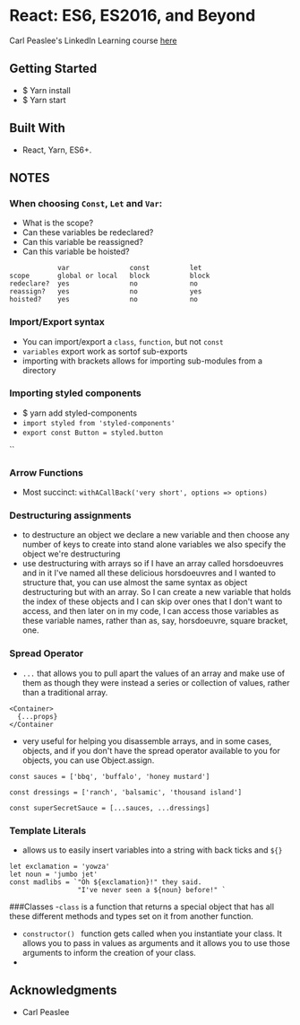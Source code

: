 # React: ES6, ES2016, and Beyond
Carl Peaslee's LinkedIn Learning course [here](https://www.linkedin.com/learning/react-es6-es2016-and-beyond/welcome)

## Getting Started
- $ Yarn install
- $ Yarn start

## Built With
- React, Yarn, ES6+.

## NOTES
### When choosing `Const`, `Let` and `Var`:
- What is the scope?
- Can these variables be redeclared?
- Can this variable be reassigned?
- Can this variable be hoisted?
```
            var               const          let
scope       global or local   block          block
redeclare?  yes               no             no
reassign?   yes               no             yes
hoisted?    yes               no             no
```
### Import/Export syntax
- You can import/export a `class`, `function`, but not `const`
- `variables` export work as sortof sub-exports
- importing with brackets allows for importing sub-modules from a directory

### Importing styled components
- $ yarn add styled-components
- `import styled from 'styled-components'`
- `export const Button = styled.button`

``

### Arrow Functions
- Most succinct: `withACallBack('very short', options => options)`

### Destructuring assignments
- to destructure an object we declare a
new variable and then choose any number
of keys to create into stand alone variables
we also specify the object we're destructuring
- use destructuring with arrays so if I have an array called horsdoeuvres and in it I've named all these delicious horsdoeuvres and I wanted to structure that, you can use almost the same syntax as object destructuring but with an array. So I can create a new variable that holds the index of these objects and I can skip over ones that I don't want to access, and then later on in my code, I can access those variables as these variable names, rather than as, say, horsdoeuvre, square bracket, one.

### Spread Operator
- `...` that allows you to pull apart the values of an array and make use of them as though they were instead a series or collection of values, rather than a traditional array.
```
<Container>
  {...props}
</Container  
```
- very useful for helping you disassemble arrays, and in some cases, objects, and if you don't have the spread operator available to you for objects, you can use Object.assign.
```
const sauces = ['bbq', 'buffalo', 'honey mustard']

const dressings = ['ranch', 'balsamic', 'thousand island']

const superSecretSauce = [...sauces, ...dressings]
```

### Template Literals
- allows us to easily insert variables into a string with back ticks and `${}`
```
let exclamation = 'yowza'
let noun = 'jumbo jet'
const madlibs = `"Oh ${exclamation}!" they said.
                 "I've never seen a ${noun} before!" `
```

###Classes
-`class` is a function that returns a special object that has all these different
methods and types set on it from another function.
- `constructor() ` function gets called when you instantiate your class. It allows
you to pass in values as arguments and it allows you to use those arguments to inform
the creation of your class.
- 

## Acknowledgments
- Carl Peaslee

